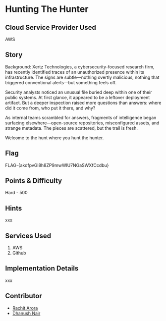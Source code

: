 # Hunting The Hunter

## Cloud Service Provider Used

AWS


## Story
Background: Xertz Technologies, a cybersecurity-focused research firm, has recently identified traces of an unauthorized presence within its infrastructure. The signs are subtle—nothing overtly malicious, nothing that triggered conventional alerts—but something feels off.

Security analysts noticed an unusual file buried deep within one of their public systems. At first glance, it appeared to be a leftover deployment artifact. But a deeper inspection raised more questions than answers: where did it come from, who put it there, and why?

As internal teams scrambled for answers, fragments of intelligence began surfacing elsewhere—open-source repositories, misconfigured assets, and strange metadata. The pieces are scattered, but the trail is fresh.

Welcome to the hunt where you hunt the hunter.


## Flag

FLAG-{akdfpvGl8h8ZP9mwWlU7NGaSWXfCcdbu}

## Points & Difficulty

Hard - 500

## Hints
xxx

## Services Used

1. AWS
2. Github

## Implementation Details

xxx

## Contributor

- [Rachit Arora](https://www.linkedin.com/in/rach1tarora/)
- [Dhanush Nair](https://www.linkedin.com/in/dhn37/)

